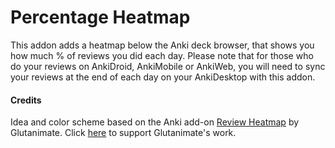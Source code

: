# Percentage Heatmap

This addon adds a heatmap below the Anki deck browser, that shows you how much % of reviews you did each day.
Please note that for those who do your reviews on AnkiDroid, AnkiMobile or AnkiWeb, 
you will need to sync your reviews at the end of each day on your AnkiDesktop with this addon.



#### Credits

Idea and color scheme based on the Anki add-on [Review Heatmap](https://github.com/glutanimate/review-heatmap/) by Glutanimate.
Click [here](https://glutanimate.com/support-my-work/) to support Glutanimate's work.